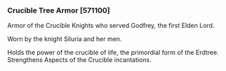 ### Crucible Tree Armor [571100]

Armor of the Crucible Knights who served Godfrey, the first Elden Lord.

Worn by the knight Siluria and her men.

Holds the power of the crucible of life, the primordial form of the Erdtree. Strengthens Aspects of the Crucible incantations.